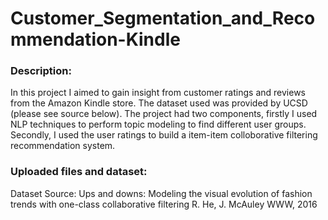 # Customer_Segmentation_and_Recommendation-Kindle

### Description:
In this project I aimed to gain insight from customer ratings and reviews from the Amazon Kindle store. The dataset used was provided by UCSD (please see source below). The project had two components, firstly I used NLP techniques to perform topic modeling to find different user groups. Secondly, I used the user ratings to build a item-item colloborative filtering recommendation system. 

### Uploaded files and dataset:
Dataset Source: Ups and downs: Modeling the visual evolution of fashion trends with one-class collaborative filtering
R. He, J. McAuley
WWW, 2016
